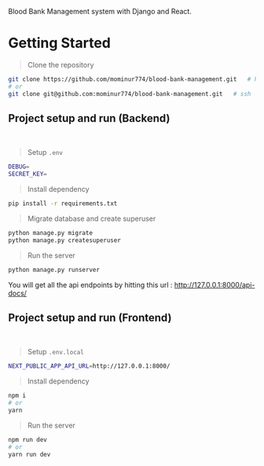 Blood Bank Management system with Django and React.

# Getting Started

> Clone the repository
```bash
git clone https://github.com/mominur774/blood-bank-management.git   # https
# or
git clone git@github.com:mominur774/blood-bank-management.git   # ssh
```

## Project setup and run (Backend)

<br />

> Setup `.env`

```bash
DEBUG=
SECRET_KEY=
```
> Install dependency
```bash
pip install -r requirements.txt
```
> Migrate database and create superuser
```bash
python manage.py migrate
python manage.py createsuperuser
```
> Run the server
```bash
python manage.py runserver
```
You will get all the api endpoints by hitting this url : http://127.0.0.1:8000/api-docs/
<br />

## Project setup and run (Frontend)
<br />

> Setup `.env.local`

```bash
NEXT_PUBLIC_APP_API_URL=http://127.0.0.1:8000/
```
> Install dependency
```bash
npm i
# or
yarn
```

> Run the server
```bash
npm run dev 
# or
yarn run dev
```
